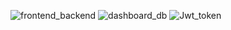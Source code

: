 ![frontend_backend](https://github.com/gm0877/MERN_STACK/assets/112371201/fdd409af-905c-4178-ba2f-d74bbe8fc0b8)
![dashboard_db](https://github.com/gm0877/MERN_STACK/assets/112371201/39a07db4-7e17-49e0-9a0c-d993c2cdd3b0)
![Jwt_token](https://github.com/gm0877/MERN_STACK/assets/112371201/3f033287-e4a8-4f84-9b89-b20b4b9cf3cd)
